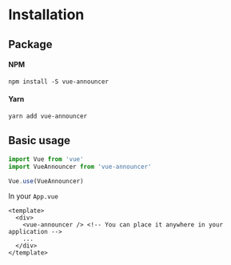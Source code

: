 # Installation

## Package

#### NPM
```shell
npm install -S vue-announcer
```

#### Yarn
```shell
yarn add vue-announcer
```

## Basic usage

```javascript
import Vue from 'vue'
import VueAnnouncer from 'vue-announcer'

Vue.use(VueAnnouncer)
```

In your `App.vue`
```vue
<template>
  <div>
    <vue-announcer /> <!-- You can place it anywhere in your application -->
    ...
  </div>
</template>
```

